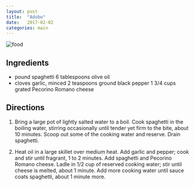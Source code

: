 ```yaml
---
layout: post
title:  "Adobo"
date:   2017-02-02 
categories: main
---
```


![food](http://images.media-allrecipes.com/images/61820.jpg)

## Ingredients
- pound spaghetti 6 tablespoons olive oil
- cloves garlic, minced 2 teaspoons ground black pepper 1 3/4 cups grated Pecorino Romano cheese


## Directions

1. Bring a large pot of lightly salted water to a boil. Cook spaghetti in the boiling water, stirring occasionally until tender yet firm to the bite, about 10 minutes. Scoop out some of the cooking water and reserve. Drain spaghetti.

1. Heat oil in a large skillet over medium heat. Add garlic and pepper; cook and stir until fragrant, 1 to 2 minutes. Add spaghetti and Pecorino Romano cheese. Ladle in 1/2 cup of reserved cooking water; stir until cheese is melted, about 1 minute. Add more cooking water until sauce coats spaghetti, about 1 minute more.
